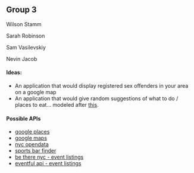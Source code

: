 <h2>Group 3</h2>

<p>Wilson Stamm</p>
<p>Sarah Robinson</p>
<p>Sam Vasilevskiy</p>
<p>Nevin Jacob</p>

<h4>Ideas:</h4>
<ul>
<li>An application that would display registered sex offenders in your area on a google map
<li>An application that would give random suggestions of what to do / places to eat... modeled after <a href=http://wherethefuckshouldigotoeat.com>this</a>.
</ul>

<h4>Possible APIs</h4>
<ul>
<li><a href=https://developers.google.com/places/documentation/>google places</a>
<li><a href=https://developers.google.com/maps/>google maps</a>
<li><a href=https://nycopendata.socrata.com/>nyc opendata</a>
<li><a href=http://dev.wewatchthematch.com/index.php?r=site/index>sports bar finder</a>
<li><a href=http://betherenyc.herokuapp.com/>be there nyc - event listings</a>
<li><a href=http://api.eventful.com/>eventful api - event listings</a>
</ul>